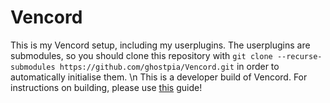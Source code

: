 # Vencord
This is my Vencord setup, including my userplugins. The userplugins are submodules, so you should clone this repository with `git clone --recurse-submodules https://github.com/ghostpia/Vencord.git` in order to automatically initialise them. \n
This is a developer build of Vencord. For instructions on building, please use [this](https://docs.vencord.dev/installing/) guide!
